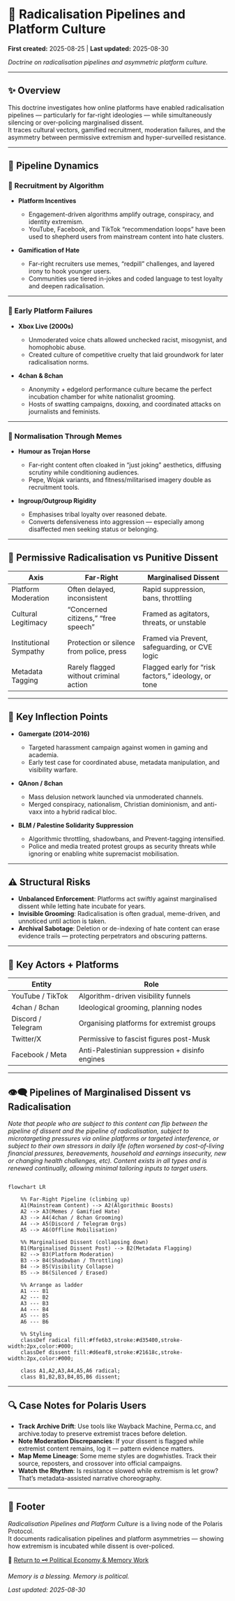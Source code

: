 # 🧠 Radicalisation Pipelines and Platform Culture

**First created:** 2025-08-25 | **Last updated:** 2025-08-30

*Doctrine on radicalisation pipelines and asymmetric platform culture.*  

---

## ✨ Overview  

This doctrine investigates how online platforms have enabled radicalisation pipelines — particularly for far-right ideologies — while simultaneously silencing or over-policing marginalised dissent.  
It traces cultural vectors, gamified recruitment, moderation failures, and the asymmetry between permissive extremism and hyper-surveilled resistance.  

---

## 🧬 Pipeline Dynamics  

### 🎯 Recruitment by Algorithm  

- **Platform Incentives**  
  - Engagement-driven algorithms amplify outrage, conspiracy, and identity extremism.  
  - YouTube, Facebook, and TikTok “recommendation loops” have been used to shepherd users from mainstream content into hate clusters.  

- **Gamification of Hate**  
  - Far-right recruiters use memes, “redpill” challenges, and layered irony to hook younger users.  
  - Communities use tiered in-jokes and coded language to test loyalty and deepen radicalisation.  

---

### 🧩 Early Platform Failures  

- **Xbox Live (2000s)**  
  - Unmoderated voice chats allowed unchecked racist, misogynist, and homophobic abuse.  
  - Created culture of competitive cruelty that laid groundwork for later radicalisation norms.  

- **4chan & 8chan**  
  - Anonymity + edgelord performance culture became the perfect incubation chamber for white nationalist grooming.  
  - Hosts of swatting campaigns, doxxing, and coordinated attacks on journalists and feminists.  

---

### 🧠 Normalisation Through Memes  

- **Humour as Trojan Horse**  
  - Far-right content often cloaked in “just joking” aesthetics, diffusing scrutiny while conditioning audiences.  
  - Pepe, Wojak variants, and fitness/militarised imagery double as recruitment tools.  

- **Ingroup/Outgroup Rigidity**  
  - Emphasises tribal loyalty over reasoned debate.  
  - Converts defensiveness into aggression — especially among disaffected men seeking status or belonging.  

---

## 📛 Permissive Radicalisation vs Punitive Dissent  

| Axis | Far-Right | Marginalised Dissent |
|------|-----------|----------------------|
| Platform Moderation | Often delayed, inconsistent | Rapid suppression, bans, throttling |
| Cultural Legitimacy | “Concerned citizens,” “free speech” | Framed as agitators, threats, or unstable |
| Institutional Sympathy | Protection or silence from police, press | Framed via Prevent, safeguarding, or CVE logic |
| Metadata Tagging | Rarely flagged without criminal action | Flagged early for “risk factors,” ideology, or tone |  

---

## 🧨 Key Inflection Points  

- **Gamergate (2014–2016)**  
  - Targeted harassment campaign against women in gaming and academia.  
  - Early test case for coordinated abuse, metadata manipulation, and visibility warfare.  

- **QAnon / 8chan**  
  - Mass delusion network launched via unmoderated channels.  
  - Merged conspiracy, nationalism, Christian dominionism, and anti-vaxx into a hybrid radical bloc.  

- **BLM / Palestine Solidarity Suppression**  
  - Algorithmic throttling, shadowbans, and Prevent-tagging intensified.  
  - Police and media treated protest groups as security threats while ignoring or enabling white supremacist mobilisation.  

---

## ⚠️ Structural Risks  

- **Unbalanced Enforcement**: Platforms act swiftly against marginalised dissent while letting hate incubate for years.  
- **Invisible Grooming**: Radicalisation is often gradual, meme-driven, and unnoticed until action is taken.  
- **Archival Sabotage**: Deletion or de-indexing of hate content can erase evidence trails — protecting perpetrators and obscuring patterns.  

---

## 🧮 Key Actors + Platforms  

| Entity | Role |
|--------|------|
| YouTube / TikTok | Algorithm-driven visibility funnels |
| 4chan / 8chan | Ideological grooming, planning nodes |
| Discord / Telegram | Organising platforms for extremist groups |
| Twitter/X | Permissive to fascist figures post-Musk |
| Facebook / Meta | Anti-Palestinian suppression + disinfo engines |  

---

## 👁️‍🗨️ Pipelines of Marginalised Dissent vs Radicalisation

*Note that people who are subject to this content can flip between the pipeline of dissent and the pipeline of radicalisation, subject to microtargeting pressures via online platforms or targeted interference, or subject to their own stressors in daily life (often worsened by cost-of-living financial pressures, bereavements, household and earnings insecurity, new or changing health challenges, etc). Content exists in all types and is renewed continually, allowing minimal tailoring inputs to target users.*

```mermaid

flowchart LR

    %% Far-Right Pipeline (climbing up)
    A1(Mainstream Content) --> A2(Algorithmic Boosts)
    A2 --> A3(Memes / Gamified Hate)
    A3 --> A4(4chan / 8chan Grooming)
    A4 --> A5(Discord / Telegram Orgs)
    A5 --> A6(Offline Mobilisation)

    %% Marginalised Dissent (collapsing down)
    B1(Marginalised Dissent Post) --> B2(Metadata Flagging)
    B2 --> B3(Platform Moderation)
    B3 --> B4(Shadowban / Throttling)
    B4 --> B5(Visibility Collapse)
    B5 --> B6(Silenced / Erased)

    %% Arrange as ladder
    A1 --- B1
    A2 --- B2
    A3 --- B3
    A4 --- B4
    A5 --- B5
    A6 --- B6

    %% Styling
    classDef radical fill:#ffe6b3,stroke:#d35400,stroke-width:2px,color:#000;
    classDef dissent fill:#d6eaf8,stroke:#21618c,stroke-width:2px,color:#000;

    class A1,A2,A3,A4,A5,A6 radical;
    class B1,B2,B3,B4,B5,B6 dissent;

```

---

## 🔍 Case Notes for Polaris Users  

- **Track Archive Drift**: Use tools like Wayback Machine, Perma.cc, and archive.today to preserve extremist traces before deletion.  
- **Note Moderation Discrepancies**: If your dissent is flagged while extremist content remains, log it — pattern evidence matters.  
- **Map Meme Lineage**: Some meme styles are dogwhistles. Track their source, reposters, and crossover into official campaigns.  
- **Watch the Rhythm**: Is resistance slowed while extremism is let grow? That’s metadata-assisted narrative choreography.  

---

## 🏮 Footer  

*Radicalisation Pipelines and Platform Culture* is a living node of the Polaris Protocol.  
It documents radicalisation pipelines and platform asymmetries — showing how extremism is incubated while dissent is over-policed.  

🏮 [Return to 🗝️ Political Economy & Memory Work](../README.md)

*Memory is a blessing. Memory is political.* 

_Last updated: 2025-08-30_  

